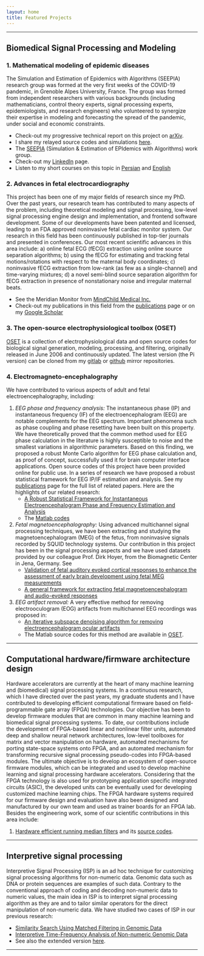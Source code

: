 ```yaml
---
layout: home
title: Featured Projects
---
```


***
## Biomedical Signal Processing and Modeling
### 1. Mathematical modeling of epidemic diseases

The Simulation and Estimation of Epidemics with Algorithms (SEEPIA) research group was formed at the very first weeks of the COVID-19 pandemic, in Grenoble Alpes University, France. The group was formed from independent researchers with various backgrounds (including mathematicians, control theory experts, signal processing experts, epidemiologists, and research engineers) who volunteered to synergize their expertise in modeling and forecasting the spread of the pandemic, under social and economic constraints.
  * Check-out my progressive technical report on this project on [arXiv](https://arxiv.org/abs/2003.11371).
  * I share my relayed source codes and simulations [here](https://github.com/rsameni/EpidemicModeling).
  * The [SEEPIA](http://51.178.55.78/SEEPIA/seepia.htm) (Simulation & Estimation of EPIdemics with Algorithms) work group.
  * Check-out my [LinkedIn](https://www.linkedin.com/in/reza-sameni-8a191229/) page.
  * Listen to my short courses on this topic in [Persian](https://youtu.be/Zfh2G0VpBY) and [English](https://youtu.be/pasyQympFGE)

### 2. Advances in fetal electrocardiography
This project has been one of my major fields of research since my PhD. Over the past years, our research team has contributed to many aspects of the problem, including theoretical modeling and signal processing, low-level signal processing engine design and implementation, and frontend software development. Some of our developments have been patented and licensed, leading to an FDA approved noninvasive fetal cardiac monitor system. Our research in this field has been continuously published in top-tier journals and presented in conferences. Our most recent scientific advances in this area include: a) online fetal ECG (fECG) extraction using online source separation algorithms; b) using the fECG for estimating and tracking fetal motions/rotations with respect to the maternal body coordinates; c) noninvasive fECG extraction from low-rank (as few as a single-channel) and time-varying mixtures; d) a novel semi-blind source separation algorithm for fECG extraction in presence of nonstationary noise and irregular maternal beats.
  * See the Meridian Monitor from [MindChild Medical Inc.](http://www.mindchild.com/)
  * Check-out my publications in this field from the [publications](https://rsameni.github.io/Research/Publications) page or on my [Google Scholar](https://scholar.google.com/citations?user=MkoXtWwAAAAJ&hl=en)

### 3. The open-source electrophysiological toolbox (OSET)
[OSET](http://oset.ir) is a collection of electrophysiological data and open source codes for biological signal generation, modeling, processing, and filtering, originally released in June 2006 and continuously updated. The latest version (the Pi version) can be cloned from my [gitlab](https://gitlab.com/rsameni/OSET) or [github](https://github.com/rsameni/OSET) mirror repositories.

### 4. Electromagneto-encephalography
We have contributed to various aspects of adult and fetal electroencephalography, including:
1. *EEG phase and frequency analysis:* The instantaneous phase (IP) and instantaneous frequency (IF) of the electroencephalogram (EEG) are notable complements for the EEG spectrum. Important phenomena such as phase coupling and phase resetting have been built on this property. We have theoretically proved that the common method used for EEG phase calculation in the literature is highly susceptible to noise and the smallest variations in algorithmic parameters. Based on this finding, we proposed a robust Monte Carlo algorithm for EEG phase calculation and, as proof of concept, successfully used it for brain computer interface applications. Open source codes of this project have been provided online for public use.
In a series of research we have proposed a robust statistical framework for EEG IP/IF estimation and analysis. See my [publications](https://rsameni.github.io/Research/Publications/journals.html) page for the full list of related papers. Here are the highlights of our related research:
    * [A Robust Statistical Framework for Instantaneous Electroencephalogram Phase and Frequency Estimation and Analysis](https://doi.org/10.1088/1361-6579/aa93a1)
    * The [Matlab codes](https://github.com/EsiSeraj/EEG-PhaseFreq-Analysis)
 2. *Fetal magnetoencephalography:* Using advanced multichannel signal processing techniques, we have been extracting and studying the magnetoencephalogram (MEG) of the fetus, from noninvasive signals recorded by SQUID technology systems. Our contribution in this project has been in the signal processing aspects and we have used datasets provided by our colleague Prof. Dirk Hoyer, from the Biomagnetic Center in Jena, Germany. See
    * [Validation of fetal auditory evoked cortical responses to enhance the assessment of early brain development using fetal MEG measurements](https://doi.org/10.1088/0967-3334/32/11/002)
    * [A general framework for extracting fetal magnetoencephalogram and audio-evoked responses](https://doi.org/10.1016/j.jneumeth.2012.10.021)
 3. *EEG artifact removal:* A very effective method for removing electrooculogram (EOG) artifacts from multichannel EEG recordings was proposed in:
    * [An iterative subspace denoising algorithm for removing electroencephalogram ocular artifacts](https://doi.org/10.1016/j.jneumeth.2014.01.024)
    * The Matlab source codes for this method are available in [OSET](http://oset.ir).

***
## Computational hardware/firmware architecture design
Hardware accelerators are currently at the heart of many machine learning and (biomedical) signal processing systems. In a continuous research, which I have directed over the past years, my graduate students and I have contributed to developing efficient computational firmware based on field-programmable gate array (FPGA) technologies. Our objective has been to develop firmware modules that are common in many machine learning and biomedical signal processing systems. To date, our contributions include the development of FPGA-based linear and nonlinear filter units, automated deep and shallow neural network architectures, low-level toolboxes for matrix and vector manipulation on hardware, automated mechanisms for porting state-space systems onto FPGA, and an automated mechanism for transforming recursive signal processing pseudo-codes into FPGA-based modules. The ultimate objective is to develop an ecosystem of open-source firmware modules, which can be integrated and used to develop machine learning and signal processing hardware accelerators. Considering that the FPGA technology is also used for prototyping application specific integrated circuits (ASIC), the developed units can be eventually used for developing customized machine learning chips. The FPGA hardware systems required for our firmware design and evaluation have also been designed and manufactured by our own team and used as trainer boards for an FPGA lab. Besides the engineering work, some of our scientific contributions in this area include:
 1. [Hardware efficient running median filters](https://doi.org/10.1109/TCSII.2015.2504945) and its [source codes](https://rsameni.github.io/Research/Projects/MedianFilter/median.html).

***
## Interpretive signal processing
Interpretive Signal Processing (ISP) is an ad hoc technique for customizing signal processing algorithms for non-numeric data. Genomic data such as DNA or protein sequences are examples of such data. Contrary to the conventional approach of coding and decoding non-numeric data to numeric values, the main idea in ISP is to interpret signal processing algorithm as they are and to tailor similar operators for the direct manipulation of non-numeric data. We have studied two cases of ISP in our previous research:
* [Similarity Search Using Matched Filtering in Genomic Data](https://doi.org/10.1109/AISP.2012.6313793)
* [Interpretive Time-Frequency Analysis of Non-numeric Genomic Data](https://doi.org/10.1186/s12859-017-1524-0)
* See also the extended version [here](https://rsameni.github.io/Research/Projects/ISP/ISP.html).

***
